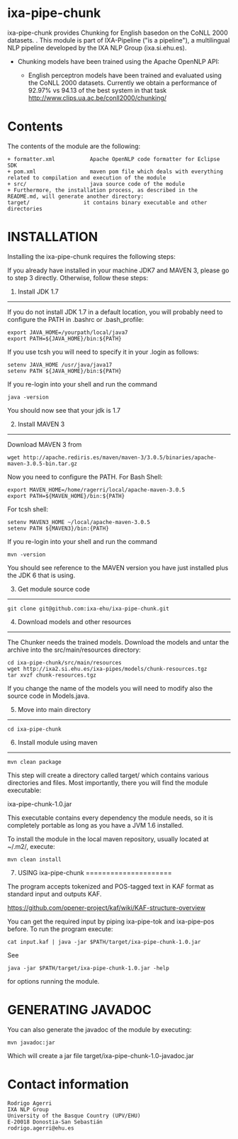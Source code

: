 ixa-pipe-chunk
============

ixa-pipe-chunk provides Chunking for English basedon on the CoNLL 2000 datasets. .
This module is part of IXA-Pipeline ("is a pipeline"), a multilingual NLP pipeline
developed by the IXA NLP Group (ixa.si.ehu.es).

- Chunking models have been trained using the Apache OpenNLP API:

    + English perceptron models have been trained and evaluated using the CoNLL 2000 datasets.
      Currently we obtain a performance of 92.97% vs 94.13 of the best system in that task
      http://www.clips.ua.ac.be/conll2000/chunking/

Contents
========

The contents of the module are the following:

    + formatter.xml           Apache OpenNLP code formatter for Eclipse SDK
    + pom.xml                 maven pom file which deals with everything related to compilation and execution of the module
    + src/                    java source code of the module
    + Furthermore, the installation process, as described in the README.md, will generate another directory:
    target/                 it contains binary executable and other directories

INSTALLATION
============

Installing the ixa-pipe-chunk requires the following steps:

If you already have installed in your machine JDK7 and MAVEN 3, please go to step 3
directly. Otherwise, follow these steps:

1. Install JDK 1.7
-------------------

If you do not install JDK 1.7 in a default location, you will probably need to configure the PATH in .bashrc or .bash_profile:

````shell
export JAVA_HOME=/yourpath/local/java7
export PATH=${JAVA_HOME}/bin:${PATH}
````

If you use tcsh you will need to specify it in your .login as follows:

````shell
setenv JAVA_HOME /usr/java/java17
setenv PATH ${JAVA_HOME}/bin:${PATH}
````

If you re-login into your shell and run the command

````shell
java -version
````

You should now see that your jdk is 1.7

2. Install MAVEN 3
------------------

Download MAVEN 3 from

````shell
wget http://apache.rediris.es/maven/maven-3/3.0.5/binaries/apache-maven-3.0.5-bin.tar.gz
````

Now you need to configure the PATH. For Bash Shell:

````shell
export MAVEN_HOME=/home/ragerri/local/apache-maven-3.0.5
export PATH=${MAVEN_HOME}/bin:${PATH}
````

For tcsh shell:

````shell
setenv MAVEN3_HOME ~/local/apache-maven-3.0.5
setenv PATH ${MAVEN3}/bin:{PATH}
````

If you re-login into your shell and run the command

````shell
mvn -version
````

You should see reference to the MAVEN version you have just installed plus the JDK 6 that is using.

3. Get module source code
--------------------------

````shell
git clone git@github.com:ixa-ehu/ixa-pipe-chunk.git
````

4. Download models and other resources
--------------------------------------

The Chunker needs the trained models. Download the models
and untar the archive into the src/main/resources directory:

````shell
cd ixa-pipe-chunk/src/main/resources
wget http://ixa2.si.ehu.es/ixa-pipes/models/chunk-resources.tgz
tar xvzf chunk-resources.tgz
````
If you change the name of the models you will need to modify also the source code in Models.java.

5. Move into main directory
---------------------------

````shell
cd ixa-pipe-chunk
````

6. Install module using maven
-----------------------------

````shell
mvn clean package
````

This step will create a directory called target/ which contains various directories and files.
Most importantly, there you will find the module executable:

ixa-pipe-chunk-1.0.jar

This executable contains every dependency the module needs, so it is completely portable as long
as you have a JVM 1.6 installed.

To install the module in the local maven repository, usually located at ~/.m2/, execute:

````shell
mvn clean install
````

7. USING ixa-pipe-chunk
=====================

The program accepts tokenized and POS-tagged text in KAF format as standard input and outputs KAF.

https://github.com/opener-project/kaf/wiki/KAF-structure-overview

You can get the required input by piping ixa-pipe-tok and ixa-pipe-pos before. To run the program execute:

````shell
cat input.kaf | java -jar $PATH/target/ixa-pipe-chunk-1.0.jar
````

See

````shell
java -jar $PATH/target/ixa-pipe-chunk-1.0.jar -help
````

for options running the module.


GENERATING JAVADOC
==================

You can also generate the javadoc of the module by executing:

````shell
mvn javadoc:jar
````

Which will create a jar file target/ixa-pipe-chunk-1.0-javadoc.jar


Contact information
===================

````shell
Rodrigo Agerri
IXA NLP Group
University of the Basque Country (UPV/EHU)
E-20018 Donostia-San Sebastián
rodrigo.agerri@ehu.es
````
